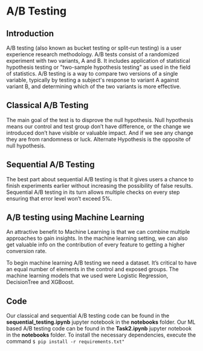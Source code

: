 # A/B Testing
## Introduction 
A/B testing (also known as bucket testing or split-run testing) is a user experience research methodology. A/B tests consist of a randomized experiment with two variants, A and B. It includes application of statistical hypothesis testing or "two-sample hypothesis testing" as used in the field of statistics. A/B testing is a way to compare two versions of a single variable, typically by testing a subject's response to variant A against variant B, and determining which of the two variants is more effective.

## Classical A/B Testing

The main goal of the test is to disprove the null hypothesis. Null hypothesis means our control and test group don’t have difference, or the change we introduced don’t have visible or valuable impact. And if we see any change they are from randomness or luck. Alternate Hypothesis is the opposite of null hypothesis. 


## Sequential A/B Testing
The best part about sequential A/B testing is that it gives users a chance to finish experiments earlier without increasing the possibility of false results.  Sequential A/B testing in its turn allows multiple checks on every step ensuring that error level won’t exceed 5%. 

## A/B testing using Machine Learning

An attractive benefit to Machine Learning is that we can combine multiple approaches to gain insights. In the machine learning setting, we can also get valuable info on the contribution of every feature to getting a higher conversion rate.

To begin machine learning A/B testing we need a dataset. It’s critical to have an equal number of elements in the control and exposed groups. The machine learning models that we used were Logistic Regression, DecisionTree and XGBoost.

## Code

Our classical and sequential A/B testing code can be found in the **sequential_testing.ipynb** jupyter notebook in the **notebooks** folder. 
Our ML based A/B testing code can be found in the **Task2.ipynb** jupyter notebook in the **notebooks** folder.
To install the necessary dependencies, execute the command 
```$ pip install -r requirements.txt"```

